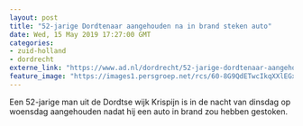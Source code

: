 ```yaml
---
layout: post
title: "52-jarige Dordtenaar aangehouden na in brand steken auto"
date: Wed, 15 May 2019 17:27:00 GMT
categories: 
- zuid-holland 
- dordrecht 
externe_link: "https://www.ad.nl/dordrecht/52-jarige-dordtenaar-aangehouden-na-in-brand-steken-auto~ab19f9e2/"
feature_image: "https://images1.persgroep.net/rcs/60-8G9QdETwcIkqXXlEGxjhXf2Q/diocontent/148445190/_fitwidth/400/?appId=21791a8992982cd8da851550a453bd7f&quality=0.7"
---
```


Een 52-jarige man uit de Dordtse wijk Krispijn is in de nacht van dinsdag op woensdag aangehouden nadat hij een auto in brand zou hebben gestoken.
